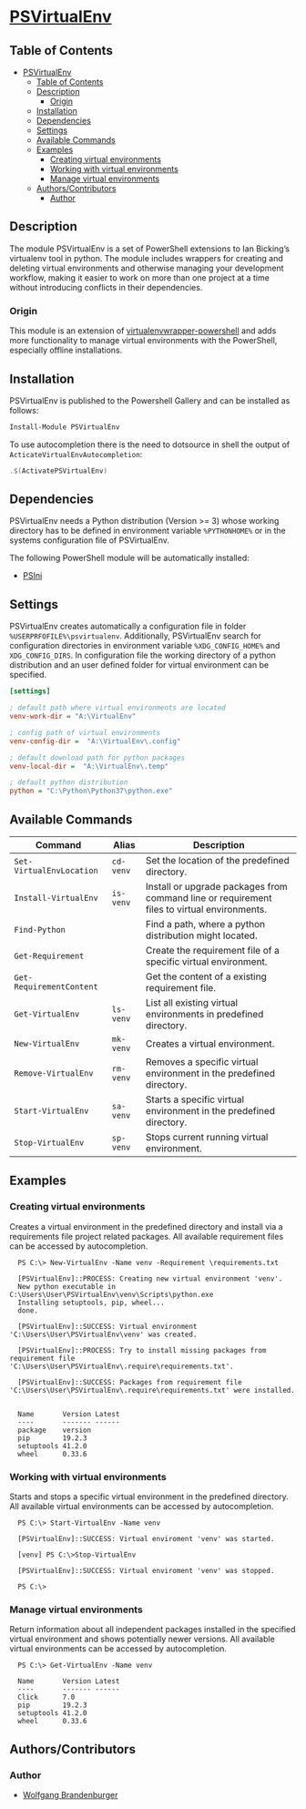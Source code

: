 # [PSVirtualEnv](https://github.com/wbrandenburger/PSVirtualEnv)

## Table of Contents

- [PSVirtualEnv](#psvirtualenv)
  - [Table of Contents](#table-of-contents)
  - [Description](#description)
    - [Origin](#origin)
  - [Installation](#installation)
  - [Dependencies](#dependencies)
  - [Settings](#settings)
  - [Available Commands](#available-commands)
  - [Examples](#examples)
    - [Creating virtual environments](#creating-virtual-environments)
    - [Working with virtual environments](#working-with-virtual-environments)
    - [Manage virtual environments](#manage-virtual-environments)
  - [Authors/Contributors](#authorscontributors)
    - [Author](#author)

## Description

The module PSVirtualEnv is a set of PowerShell extensions to Ian Bicking’s virtualenv tool in python. The module includes wrappers for creating and deleting virtual environments and otherwise managing your development workflow, making it easier to work on more than one project at a time without introducing conflicts in their dependencies.

### Origin

This module is an extension of [virtualenvwrapper-powershell](https://github.com/regisf/virtualenvwrapper-powershell) and adds more functionality to manage virtual environments with the PowerShell, especially offline installations.

## Installation

PSVirtualEnv is published to the Powershell Gallery and can be installed as follows:

```powershell
Install-Module PSVirtualEnv
```

To use autocompletion there is the need to dotsource in shell the output of `ActicateVirtualEnvAutocompletion`:

```powershell
.$(ActivatePSVirtualEnv)
```

## Dependencies

PSVirtualEnv needs a Python distribution (Version >= 3) whose working directory has to be defined in environment variable `%PYTHONHOME%` or in the systems configuration file of PSVirtualEnv.

The following PowerShell module will be automatically installed:

- [PSIni](https://github.com/lipkau/PsIni)

## Settings

PSVirtualEnv creates automatically a configuration file in folder `%USERPRFOFILE%\psvirtualenv`. Additionally, PSVirtualEnv search for configuration directories in environment variable `%XDG_CONFIG_HOME%` and `XDG_CONFIG_DIRS`. In configuration file the working directory of a python distribution and an user defined folder for virtual environment can be specified.

```ini
[settings]

; default path where virtual environments are located
venv-work-dir = "A:\VirtualEnv"

; config path of virtual environments
venv-config-dir =  "A:\VirtualEnv\.config"

; default download path for python packages
venv-local-dir =  "A:\VirtualEnv\.temp"

; default python distribution
python = "C:\Python\Python37\python.exe"
```

## Available Commands

| Command                  | Alias     | Description                                                                                 |
|--------------------------|-----------|---------------------------------------------------------------------------------------------|
| `Set-VirtualEnvLocation` | `cd-venv` | Set the location of the predefined directory.                                               |
| `Install-VirtualEnv`     | `is-venv` | Install or upgrade packages from command line or requirement files to virtual environments. |
| `Find-Python`            |           | Find a path, where a python distribution might located.                                     |
| `Get-Requirement`        |           | Create the requirement file of a specific virtual environment.                              |
| `Get-RequirementContent` |           | Get the content of a existing requirement file.                                             |
| `Get-VirtualEnv`         | `ls-venv` | List all existing virtual environments in predefined directory.                             |
| `New-VirtualEnv`         | `mk-venv` | Creates a virtual environment.                                                              |
| `Remove-VirtualEnv`      | `rm-venv` | Removes a specific virtual environment in the predefined directory.                         |
| `Start-VirtualEnv`       | `sa-venv` | Starts a specific virtual environment in the predefined directory.                          |
| `Stop-VirtualEnv`        | `sp-venv` | Stops current running virtual environment.                                                  |

## Examples

### Creating virtual environments

Creates a virtual environment in the predefined directory and install via a requirements file project related packages. All available requirement files can be accessed by autocompletion.

```log
  PS C:\> New-VirtualEnv -Name venv -Requirement \requirements.txt

  [PSVirtualEnv]::PROCESS: Creating new virtual environment 'venv'.
  New python executable in C:\Users\User\PSVirtualEnv\venv\Scripts\python.exe
  Installing setuptools, pip, wheel...
  done.

  [PSVirtualEnv]::SUCCESS: Virtual environment 'C:\Users\User\PSVirtualEnv\venv' was created.

  [PSVirtualEnv]::PROCESS: Try to install missing packages from requirement file 'C:\Users\User\PSVirtualEnv\.require\requirements.txt'.

  [PSVirtualEnv]::SUCCESS: Packages from requirement file 'C:\Users\User\PSVirtualEnv\.require\requirements.txt' were installed.


  Name       Version Latest
  ----       ------- ------
  package    version
  pip        19.2.3
  setuptools 41.2.0
  wheel      0.33.6
```

### Working with virtual environments

Starts and stops a specific virtual environment in the predefined directory. All available virtual environments can be accessed by autocompletion.

```log
  PS C:\> Start-VirtualEnv -Name venv

  [PSVirtualEnv]::SUCCESS: Virtual enviroment 'venv' was started.

  [venv] PS C:\>Stop-VirtualEnv

  [PSVirtualEnv]::SUCCESS: Virtual enviroment 'venv' was stopped.

  PS C:\>
```

### Manage virtual environments

Return information about all independent packages installed in the specified virtual environment and shows potentially newer versions. All available virtual environments can be accessed by autocompletion.

```log
  PS C:\> Get-VirtualEnv -Name venv

  Name       Version Latest
  ----       ------- ------
  Click      7.0
  pip        19.2.3
  setuptools 41.2.0
  wheel      0.33.6
```

## Authors/Contributors

### Author

- [Wolfgang Brandenburger](https://github.com/wbrandenburger)
